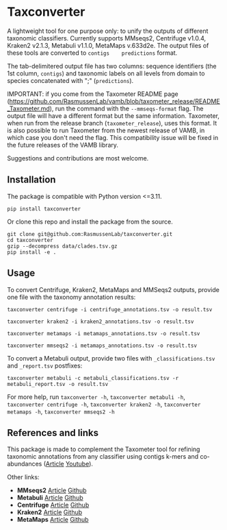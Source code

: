 # Taxconverter
A lightweight tool for one purpose only: to unify the outputs of different taxonomic classifiers. Currently supports MMseqs2, Centrifuge v1.0.4, Kraken2 v2.1.3, Metabuli v1.1.0, MetaMaps v.633d2e. The output files of these tools are converted to `contigs    predictions` format.

The tab-delimitered output file has two columns: sequence identifiers (the 1st column, `contigs`) and taxonomic labels on all levels from domain to species concatenated with ";" (`predictions`). 

IMPORTANT: if you come from the Taxometer README page (https://github.com/RasmussenLab/vamb/blob/taxometer_release/README_Taxometer.md), run the command with the `--mmseqs-format` flag. The output file will have a different format but the same information. Taxometer, when run from the release branch (`taxometer_release`), uses this format. It is also possible to run Taxometer from the newest release of VAMB, in which case you don't need the flag. This compatibility issue will be fixed in the future releases of the VAMB library.

Suggestions and contributions are most welcome.

## Installation

The package is compatible with Python version <=3.11.

```
pip install taxconverter
```

Or clone this repo and install the package from the source. 

```
git clone git@github.com:RasmussenLab/taxconverter.git
cd taxconverter
gzip --decompress data/clades.tsv.gz
pip install -e .
```

## Usage
To convert Centrifuge, Kraken2, MetaMaps and MMSeqs2 outputs, provide one file with the taxonomy annotation results:

```
taxconverter centrifuge -i centrifuge_annotations.tsv -o result.tsv
```

```
taxconverter kraken2 -i kraken2_annotations.tsv -o result.tsv
```

```
taxconverter metamaps -i metamaps_annotations.tsv -o result.tsv
```

```
taxconverter mmseqs2 -i metamaps_annotations.tsv -o result.tsv
```

To convert a Metabuli output, provide two files with `_classifications.tsv` and `_report.tsv` postfixes:

```
taxconverter metabuli -c metabuli_classifications.tsv -r metabuli_report.tsv -o result.tsv
```

For more help, run `taxconverter -h`, `taxconverter metabuli -h`, `taxconverter centrifuge -h`, `taxconverter kraken2 -h`, `taxconverter metamaps -h`, `taxconverter mmseqs2 -h`

## References and links
This package is made to complement the Taxometer tool for refining taxonomic annotations from any classifier using contigs k-mers and co-abundances ([Article](https://www.nature.com/articles/s41467-024-52771-y) [Youtube](https://youtu.be/9vuMs-n1-yU?si=3LD2ayyhET1BeqnC)). 

Other links:
* __MMseqs2__ [Article](https://academic.oup.com/bioinformatics/article/37/18/3029/6178277?login=true) [Github](https://github.com/soedinglab/MMseqs2)
* __Metabuli__ [Article](https://www.biorxiv.org/content/10.1101/2023.05.31.543018v2) [Github](https://github.com/steineggerlab/Metabuli)
* __Centrifuge__ [Article](https://www.ncbi.nlm.nih.gov/pmc/articles/PMC5131823/) [Github](https://github.com/infphilo/centrifuge)
* __Kraken2__ [Article](https://genomebiology.biomedcentral.com/articles/10.1186/s13059-019-1891-0) [Github](https://github.com/DerrickWood/kraken2)
* __MetaMaps__ [Article](https://www.nature.com/articles/s41467-019-10934-2) [Github](https://github.com/DiltheyLab/MetaMaps)

